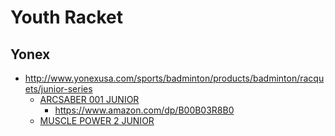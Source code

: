 # Youth Racket
## Yonex
* http://www.yonexusa.com/sports/badminton/products/badminton/racquets/junior-series
  * [ARCSABER 001 JUNIOR](http://www.yonexusa.com/sports/badminton/products/badminton/racquets/junior-series/arcsaber-001-junior/) 
    * https://www.amazon.com/dp/B00B03R8B0
  * [MUSCLE POWER 2 JUNIOR](http://www.yonexusa.com/sports/badminton/products/badminton/racquets/junior-series/muscle-power-2-junior/)
